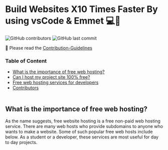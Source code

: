 # Build Websites X10 Times Faster By using vsCode & Emmet 💻🚀

<img alt="GitHub contributors" src="https://img.shields.io/github/contributors/samithawijesekara/Build-Websites-X10-Times-Faster-By-using-vsCode-Emmet?color=green&logo=GitHub"> <img alt="GitHub last commit" src="https://img.shields.io/github/last-commit/samithawijesekara/Build-Websites-X10-Times-Faster-By-using-vsCode-Emmet?logo=Git&logoColor=white">

📕 Please read the [Contribution-Guidelines](contribution.md)

### Table of Content
- [What is the importance of free web hosting?](#What)<br>
- [Can I host my project site 100% free?](#free)<br>
- [Free web hosting services for developers](#services)<br>
- [Contributors](#contributors)<br><br>

## What is the importance of free web hosting?<a name="What"/>
As the name suggests, free website hosting is a free non-paid web hosting service. There are many web hosts who provide subdomains to anyone who wants to make a website. Some of such popular free web hosts include below. As a student or a developer, these services are most useful for day to day projects.<br>

